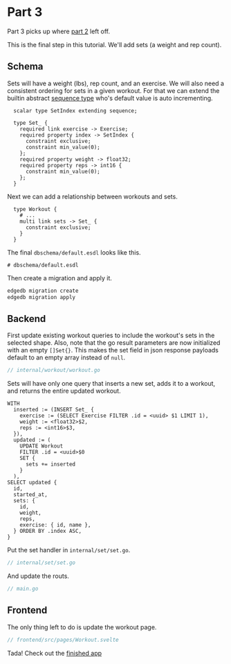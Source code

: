 # Part 3

Part 3 picks up where
[part 2](https://github.com/edgedb/workout-tutorial/blob/master/02-exercise/tutorial.md)
left off.

This is the final step in this tutorial. We'll add sets (a weight and rep count).

## Schema

Sets will have a weight (lbs), rep count, and an exercise. We will also need a
consistent ordering for sets in a given workout. For that we can extend the
builtin abstract [sequence type](https://www.edgedb.com/docs/datamodel/scalars/numeric#type::std::sequence)
who's default value is auto incrementing.

```esdl
  scalar type SetIndex extending sequence;

  type Set_ {
    required link exercise -> Exercise;
    required property index -> SetIndex {
      constraint exclusive;
      constraint min_value(0);
    };
    required property weight -> float32;
    required property reps -> int16 {
      constraint min_value(0);
    };
  }
```

Next we can add a relationship between workouts and sets.

```esdl
  type Workout {
    # ...
    multi link sets -> Set_ {
      constraint exclusive;
    }
  }
```

The final `dbschema/default.esdl` looks like this.

```esdl
# dbschema/default.esdl
```

Then create a migration and apply it.

```bash
edgedb migration create
edgedb migration apply
```

## Backend

First update existing workout queries to include the workout's sets in the
selected shape. Also, note that the go result parameters are now initialized
with an empty `[]Set{}`. This makes the set field in json response payloads
default to an empty array instead of `null`.

```go
// internal/workout/workout.go
```

Sets will have only one query that inserts a new set, adds it to a workout, and
returns the entire updated workout.

```eql
WITH
  inserted := (INSERT Set_ {
    exercise := (SELECT Exercise FILTER .id = <uuid> $1 LIMIT 1),
    weight := <float32>$2,
    reps := <int16>$3,
  }),
  updated := (
    UPDATE Workout
    FILTER .id = <uuid>$0
    SET {
      sets += inserted
    }
  ),
SELECT updated {
  id,
  started_at,
  sets: {
    id,
    weight,
    reps,
    exercise: { id, name },
  } ORDER BY .index ASC,
}
```

Put the set handler in `internal/set/set.go`.

```go
// internal/set/set.go
```

And update the routs.

```go
// main.go
```

## Frontend

The only thing left to do is update the workout page.

```javascript
// frontend/src/pages/Workout.svelte
```

Tada! Check out the [finished app](http://localhost:5000)
